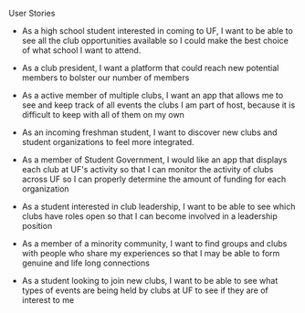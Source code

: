 User Stories

* As a high school student interested in coming to UF, I want to be able to see all the club opportunities available so I could make the best choice of what school I want to attend.

* As a club president, I want a platform that could reach new potential members to bolster our number of members

* As a active member of multiple clubs, I want an app  that allows me to see and keep track of all events the clubs I am part of host, because it is difficult to keep with all of them on my own

* As an incoming freshman student, I want to discover new clubs and student organizations to feel more integrated.

* As a member of Student Government, I would like an app that displays each club at UF's activity so that  I can monitor the activity of clubs across UF so I can properly determine the amount of funding for each organization

* As a student interested in club leadership, I want to be able to see which clubs have roles open so that I can become involved in a leadership position 
* As a member of a minority community, I want to find groups and clubs with people who share my experiences so that I may be able to form genuine and life long connections
* As a student looking to join new clubs, I want to be able to see what types of events are being held by clubs at UF to see if they are of interest to me
